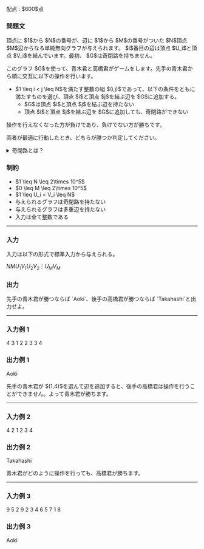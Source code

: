 
<div>

<span>

<span>

<p>
配点 : $600$点
</p>

<div>

<section>

### **問題文**

<p>
頂点に $1$から $N$の番号が、辺に $1$から $M$の番号がついた $N$頂点 $M$辺からなる単純無向グラフが与えられます。
$i$番目の辺は頂点 $U_i$と頂点 $V_i$を結んでいます。最初、 $G$は奇閉路を持ちません。
</p>

<p>
このグラフ $G$を使って、青木君と高橋君がゲームをします。先手の青木君から順に交互に以下の操作を行います。
</p>

<ul>

<li>
$1 \leq i < j \leq N$を満たす整数の組 $(i,j)$であって、以下の条件をともに満たすものを選び、頂点 $i$と頂点 $j$を結ぶ辺を $G$に追加する。
<ul>

<li>
$G$は頂点 $i$と頂点 $j$を結ぶ辺を持たない
</li>

<li>
頂点 $i$と頂点 $j$を結ぶ辺を $G$に追加しても、奇閉路ができない
</li>

</ul>

</li>

</ul>

<p>
操作を行えなくなった方が負けであり、負けでない方が勝ちです。
</p>

<p>
両者が最適に行動したとき、どちらが勝つか判定してください。
</p>

<details>

<summary>
奇閉路とは？
</summary>

<p>
$G$の頂点の列 $(v_0,v_1,\ldots,v_k)$が以下の条件を全て満たすとき、かつ、そのときに限りこの列を $G$の奇閉路といいます。
</p>

<ul>

<li>
$k$は奇数である。 
</li>

<li>
$v_0=v_k$である。 
</li>

<li>
全ての $1\leq i \leq k$に対して、$v_{i-1}$と $v_{i}$を結ぶ辺が存在する。 
</li>

</ul>

</details>

</section>

</div>

<div>

<section>

### **制約**

<ul>

<li>
$1 \leq N \leq 2\times 10^5$
</li>

<li>
$0 \leq M \leq 2\times 10^5$
</li>

<li>
$1 \leq U_i < V_i \leq N$
</li>

<li>
与えられるグラフは奇閉路を持たない
</li>

<li>
与えられるグラフは多重辺を持たない
</li>

<li>
入力は全て整数である
</li>

</ul>

</section>

</div>

---

<div>

<div>

<section>

### **入力**

<p>
入力は以下の形式で標準入力から与えられる。
</p>

<div>

$N$$M$$U_1$$V_1$$U_2$$V_2$$\vdots$$U_M$$V_M$
</div>

</section>

</div>

<div>

<section>

### **出力**

<p>
先手の青木君が勝つならば `Aoki`、後手の高橋君が勝つならば `Takahashi`と出力せよ。
</p>

</section>

</div>

</div>

---

<div>

<section>

### **入力例 1**

<div>

4 3
1 2
2 3
3 4

</div>

</section>

</div>

<div>

<section>

### **出力例 1**

<div>

Aoki

</div>

<p>
先手の青木君が $(1,4)$を選んで辺を追加すると、後手の高橋君は操作を行うことができません。よって青木君が勝ちます。
</p>

</section>

</div>

---

<div>

<section>

### **入力例 2**

<div>

4 2
1 2
3 4

</div>

</section>

</div>

<div>

<section>

### **出力例 2**

<div>

Takahashi

</div>

<p>
青木君がどのように操作を行っても、高橋君が勝ちます。
</p>

</section>

</div>

---

<div>

<section>

### **入力例 3**

<div>

9 5
2 9
2 3
4 6
5 7
1 8

</div>

</section>

</div>

<div>

<section>

### **出力例 3**

<div>

Aoki

</div>

</section>

</div>

</span>

</span>

</div>
